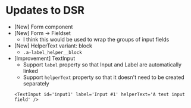 # Updates to DSR
- [New] Form component
- [New] Form -> Fieldset 
  - I think this would be used to wrap the groups of input fields
- [New] HelperText variant: block 
  - `.a-label_helper__block`
- [Improvement] TextInput
  - Support `label` property so that Input and Label are automatically linked
  - Support `helperText` property so that it doesn't need to be created separately
  ```
  <TextInput id='input1' label='Input #1' helperText='A text input field' />
  ```